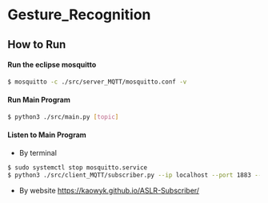 # Gesture_Recognition
## How to Run
#### Run the eclipse mosquitto
```bash
$ mosquitto -c ./src/server_MQTT/mosquitto.conf -v 
```
#### Run Main Program
```bash
$ python3 ./src/main.py [topic]
```
#### Listen to  Main Program
* By terminal
```bash
$ sudo systemctl stop mosquitto.service
$ python3 ./src/client_MQTT/subscriber.py --ip localhost --port 1883 --topic <topic>
```
* By website
https://kaowyk.github.io/ASLR-Subscriber/